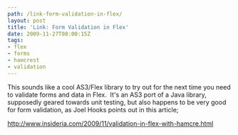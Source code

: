 ```yaml
---
path: /link-form-validation-in-flex/
layout: post
title: 'Link: Form Validation in Flex'
date: 2009-11-27T08:00:15Z
tags:
- flex
- forms
- hamcrest
- validation
---
```


This sounds like a cool AS3/Flex library to try out for the next time you need to validate forms and data in Flex.  It's an AS3 port of a Java library, supposedly geared towards unit testing, but also happens to be very good for form validation, as Joel Hooks points out in this article;

<a href="http://www.insideria.com/2009/11/validation-in-flex-with-hamcre.html" target="_blank">http://www.insideria.com/2009/11/validation-in-flex-with-hamcre.html</a>